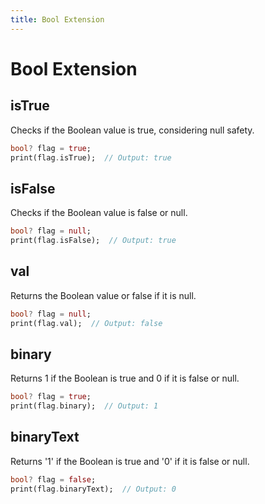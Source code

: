 ```yaml
---
title: Bool Extension
---
```


# Bool Extension

## isTrue

Checks if the Boolean value is true, considering null safety.
```dart
bool? flag = true;
print(flag.isTrue);  // Output: true
```

## isFalse

Checks if the Boolean value is false or null.
```dart
bool? flag = null;
print(flag.isFalse);  // Output: true
```

## val

Returns the Boolean value or false if it is null.
```dart
bool? flag = null;
print(flag.val);  // Output: false
```

## binary

Returns 1 if the Boolean is true and 0 if it is false or null.
```dart
bool? flag = true;
print(flag.binary);  // Output: 1
```

## binaryText

Returns '1' if the Boolean is true and '0' if it is false or null.
```dart
bool? flag = false;
print(flag.binaryText);  // Output: 0
```
